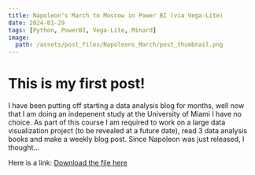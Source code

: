 ```yaml
---
title: Napoleon's March to Moscow in Power BI (via Vega-Lite)
date: 2024-01-29
tags: [Python, PowerBI, Vega-Lite, Minard]
image:
  path: /assets/post_files/Napoleons_March/post_thumbnail.png
---
```



# This is my first post!
I have been putting off starting a data analysis blog for months, well now that I am doing an indepenent study at the University of Miami I have no choice.  As part of this course I am required to work on a large data visualization project (to be revealed at a future date), read 3 data analysis books and make a weekly blog post.  Since Napoleon was just released, I thought...<br>


Here is a link:
[Download the file here](/assets/post_files/Napoleons_March/Napoleons_March_PBI_Vega-Lite.pbix)


